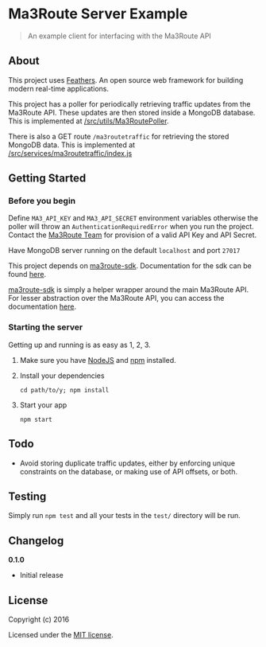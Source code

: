# Ma3Route Server Example

> An example client for interfacing with the Ma3Route API

## About

This project uses [Feathers](http://feathersjs.com). An open source web framework for building modern real-time applications.

This project has a poller for periodically retrieving traffic updates from the Ma3Route API. These updates are then stored inside a MongoDB database. This is implemented at [/src/utils/Ma3RoutePoller](https://github.com/nigelnindo/ma3route-server-example/blob/master/src/utils/Ma3RoutePoller.js).

There is also a GET route `/ma3routetraffic` for retrieving the stored MongoDB data. This is implemented at [/src/services/ma3routetraffic/index.js](https://github.com/nigelnindo/ma3route-server-example/blob/master/src/services/ma3routetraffic/index.js)

## Getting Started

### Before you begin

Define `MA3_API_KEY` and `MA3_API_SECRET` environment variables otherwise the poller will throw an `AuthenticationRequiredError` when you run the project. Contact the [Ma3Route Team](https://www.ma3route.com/contact-us) for provision of a valid API Key and API Secret.

Have MongoDB server running on the default `localhost` and port `27017`

This project depends on [ma3route-sdk](https://github.com/Ma3Route/node-sdk). Documentation for the sdk can be found [here](https://ma3route.github.io/node-sdk).

[ma3route-sdk](https://github.com/Ma3Route/node-sdk) is simply a helper wrapper around the main Ma3Route API. For lesser abstraction over the Ma3Route API, you can access the documentation [here](https://bitbucket.org/ma3route_team/ma3route-api-documentation/wiki/Updates.md).

### Starting the server

Getting up and running is as easy as 1, 2, 3.

1. Make sure you have [NodeJS](https://nodejs.org/) and [npm](https://www.npmjs.com/) installed.
2. Install your dependencies

    ```
    cd path/to/y; npm install
    ```

3. Start your app

    ```
    npm start
    ```

## Todo

- Avoid storing duplicate traffic updates, either by enforcing unique constraints on the database, or making use of API offsets, or both.

## Testing

Simply run `npm test` and all your tests in the `test/` directory will be run.


## Changelog

__0.1.0__

- Initial release

## License

Copyright (c) 2016

Licensed under the [MIT license](LICENSE).
